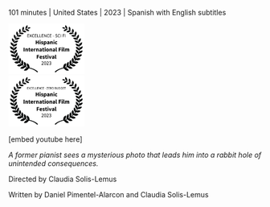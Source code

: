 101 minutes | United States | 2023 | Spanish with English subtitles

<div class="row">
  <div class="column">
    <img src="images/EXCELLENCE-SCIFI-HispanicInternationalFilmFestival-2023.png" alt="Scifi" style="width:30%">
  </div>
  <div class="column">
    <img src="images/EXCELLENCE-ZEROBUDGET-HispanicInternationalFilmFestival-2023.png" alt="ZeroBudget" style="width:30%">
  </div>
</div>


[embed youtube here]

_A former pianist sees a mysterious photo that leads him into a rabbit hole of unintended consequences._

Directed by Claudia Solis-Lemus

Written by Daniel Pimentel-Alarcon and Claudia Solis-Lemus